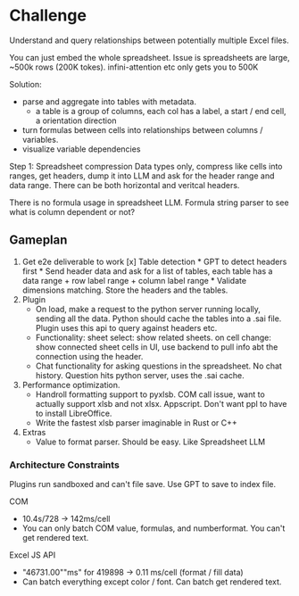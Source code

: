 # Challenge
Understand and query relationships between potentially multiple Excel files. 

You can just embed the whole spreadsheet. Issue is spreadsheets are large, ~500k rows (200K tokes). infini-attention etc only gets you to 500K

Solution: 
- parse and aggregate into tables with metadata.
    - a table is a group of columns, each col has a label, a start / end cell, a orientation direction
- turn formulas between cells into relationships between columns / variables. 
- visualize variable dependencies

Step 1: Spreadsheet compression
Data types only, compress like cells into ranges, get headers, dump it into LLM and ask for the header range and data range. There can be both horizontal and veritcal headers. 

There is no formula usage in spreadsheet LLM. Formula string parser to see what is column dependent or not?

## Gameplan
1. Get e2e deliverable to work
    [x] Table detection
        * GPT to detect headers first
        * Send header data and ask for a list of tables, each table has a data range + row label range + column label range 
        * Validate dimensions matching. Store the headers and the tables. 
2. Plugin
    - On load, make a request to the python server running locally, sending all the data. Python should cache the tables into a .sai file. Plugin uses this api to query against headers etc.
    - Functionality: sheet select: show related sheets. on cell change: show connected sheet cells in UI, use backend to pull info abt the connection using the header. 
    - Chat functionality for asking questions in the spreadsheet. No chat history. Question hits python server, uses the .sai cache. 
2.  Performance optimization.
    - Handroll formatting support to pyxlsb. COM call issue, want to actually support xlsb and not xlsx. Appscript. Don't want ppl to have to install LibreOffice. 
    - Write the fastest xlsb parser imaginable in Rust or C++
3. Extras
    - Value to format parser. Should be easy. Like Spreadsheet LLM

### Architecture Constraints
Plugins run sandboxed and can't file save. Use GPT to save to index file. 

COM
- 10.4s/728 -> 142ms/cell
- You can only batch COM value, formulas, and numberformat. You can't get rendered text.

Excel JS API
- "46731.00""ms" for 419898 -> 0.11 ms/cell (format / fill data)
- Can batch everything except color / font. Can batch get rendered text. 

